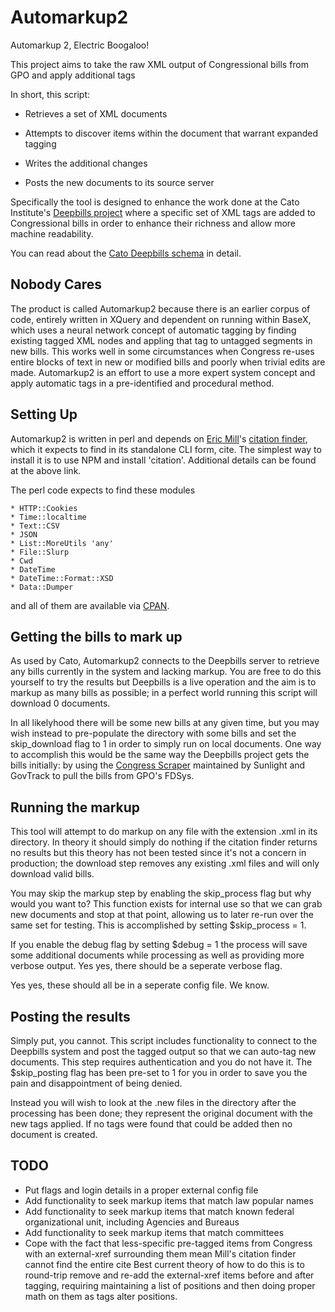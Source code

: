 Automarkup2
===========

Automarkup 2, Electric Boogaloo! 

This project aims to take the raw XML output of Congressional bills from GPO and apply additional tags


In short, this script:

* Retrieves a set of XML documents

* Attempts to discover items within the document that warrant expanded tagging

* Writes the additional changes

* Posts the new documents to its source server

Specifically the tool is designed to enhance the work done at the Cato Institute's [Deepbills project](http://www.cato.org/resources/data) where a specific set of XML tags are added to Congressional bills in order to enhance their richness and allow more machine readability.

You can read about the [Cato Deepbills schema](http://namespaces.cato.org/catoxml/) in detail.

Nobody Cares
------------

The product is called Automarkup2 because there is an earlier corpus of code, entirely written in XQuery and dependent on running within BaseX, which uses a neural network concept of automatic tagging by finding existing tagged XML nodes and appling that tag to untagged segments in new bills. This works well in some circumstances when Congress re-uses entire blocks of text in new or modified bills and poorly when trivial edits are made. Automarkup2 is an effort to use a more expert system concept and apply automatic tags in a pre-identified and procedural method. 

Setting Up
----------

Automarkup2 is written in perl and depends on [Eric Mill](http://github.com/konklone)'s  [citation finder](https://github.com/unitedstates/citation), which it expects to find in its standalone CLI form, cite. The simplest way to install it is to use NPM and install 'citation'. Additional details can be found at the above link.

The perl code expects to find these modules

	* HTTP::Cookies
	* Time::localtime
	* Text::CSV
	* JSON
	* List::MoreUtils 'any'
	* File::Slurp
	* Cwd
	* DateTime
	* DateTime::Format::XSD
	* Data::Dumper

and all of them are available via [CPAN](http://search.cpan.org).

Getting the bills to mark up
----------------------------

As used by Cato, Automarkup2 connects to the Deepbills server to retrieve any bills currently in the system and lacking markup. You are free to do this yourself to try the results but Deepbills is a live operation and the aim is to markup as many bills as possible; in a perfect world running this script will download 0 documents.

In all likelyhood there will be some new bills at any given time, but you may wish instead to pre-populate the directory with some bills and set the skip_download flag to 1 in order to simply run on local documents. One way to accomplish this would be the same way the Deepbills project gets the bills initially: by using the [Congress Scraper](https://github.com/unitedstates/congress/) maintained by Sunlight and GovTrack to pull the bills from GPO's FDSys.

Running the markup
------------------

This tool will attempt to do markup on any file with the extension .xml in its directory. In theory it should simply do nothing if the citation finder returns no results but this theory has not been tested since it's not a concern in production; the download step removes any existing .xml files and will only download valid bills.

You may skip the markup step by enabling the skip_process flag but why would you want to? This function exists for internal use so that we can grab new documents and stop at that point, allowing us to later re-run over the same set for testing. This is accomplished by setting $skip_process = 1.

If you enable the debug flag by setting $debug = 1 the process will save some additional documents while processing as well as providing more verbose output. Yes yes, there should be a seperate verbose flag.

Yes yes, these should all be in a seperate config file. We know.

Posting the results
-------------------

Simply put, you cannot. This script includes functionality to connect to the Deepbills system and post the tagged output so that we can auto-tag new documents. This step requires authentication and you do not have it. The $skip_posting flag has been pre-set to 1 for you in order to save you the pain and disappointment of being denied.

Instead you will wish to look at the .new files in the directory after the processing has been done; they represent the original document with the new tags applied. If no tags were found that could be added then no document is created.

TODO
----

* Put flags and login details in a proper external config file
* Add functionality to seek markup items that match law popular names
* Add functionality to seek markup items that match known federal organizational unit, including Agencies and Bureaus
* Add functionality to seek markup items that match committees
* Cope with the fact that less-specific pre-tagged items from Congress with an external-xref surrounding them mean Mill's citation finder cannot find the entire cite
	Best current theory of how to do this is to round-trip remove and re-add the external-xref items before and after tagging, requiring maintaining a list of positions and then doing proper math on them as tags alter positions.

